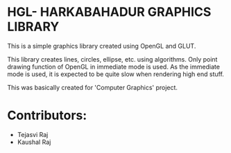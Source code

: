 # HGL- HARKABAHADUR GRAPHICS LIBRARY
This is a simple graphics library created using OpenGL and GLUT.

This library creates lines, circles, ellipse, etc. using algorithms. Only point drawing function of OpenGL in immediate mode is used.
As the immediate mode is used, it is expected to be quite slow when rendering high end stuff.

This was basically created for 'Computer Graphics' project.

# Contributors:
  - Tejasvi Raj
  - Kaushal Raj
